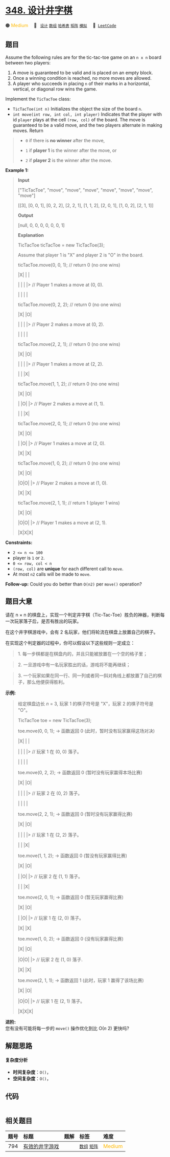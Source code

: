 # [348. 设计井字棋](https://leetcode.com/problems/design-tic-tac-toe)

🟠 <font color=#ffb800>Medium</font>&emsp; 🔖&ensp; [`设计`](/tag/design.md) [`数组`](/tag/array.md) [`哈希表`](/tag/hash-table.md) [`矩阵`](/tag/matrix.md) [`模拟`](/tag/simulation.md)&emsp; 🔗&ensp;[`LeetCode`](https://leetcode.com/problems/design-tic-tac-toe)

## 题目

Assume the following rules are for the tic-tac-toe game on an `n x n` board
between two players:

  1. A move is guaranteed to be valid and is placed on an empty block.
  2. Once a winning condition is reached, no more moves are allowed.
  3. A player who succeeds in placing `n` of their marks in a horizontal, vertical, or diagonal row wins the game.

Implement the `TicTacToe` class:

  * `TicTacToe(int n)` Initializes the object the size of the board `n`.
  * `int move(int row, int col, int player)` Indicates that the player with id `player` plays at the cell `(row, col)` of the board. The move is guaranteed to be a valid move, and the two players alternate in making moves. Return 
> 
> * `0` if there is **no winner** after the move,
> 
> * `1` if **player 1** is the winner after the move, or
> 
> * `2` if **player 2** is the winner after the move.



**Example 1:**

> 
> 
> 
> 
> 
> **Input**
> 
> ["TicTacToe", "move", "move", "move", "move", "move", "move", "move"]
> 
> [[3], [0, 0, 1], [0, 2, 2], [2, 2, 1], [1, 1, 2], [2, 0, 1], [1, 0, 2], [2, 1, 1]]
> 
> **Output**
> 
> [null, 0, 0, 0, 0, 0, 0, 1]
> 
> 
> 
> **Explanation**
> 
> TicTacToe ticTacToe = new TicTacToe(3);
> 
> Assume that player 1 is "X" and player 2 is "O" in the board.
> 
> ticTacToe.move(0, 0, 1); // return 0 (no one wins)
> 
> |X| | |
> 
> | | | |> 
> // Player 1 makes a move at (0, 0).
> 
> | | | |
> 
> 
> 
> ticTacToe.move(0, 2, 2); // return 0 (no one wins)
> 
> |X| |O|
> 
> | | | |> 
> // Player 2 makes a move at (0, 2).
> 
> | | | |
> 
> 
> 
> ticTacToe.move(2, 2, 1); // return 0 (no one wins)
> 
> |X| |O|
> 
> | | | |> 
> // Player 1 makes a move at (2, 2).
> 
> | | |X|
> 
> 
> 
> ticTacToe.move(1, 1, 2); // return 0 (no one wins)
> 
> |X| |O|
> 
> | |O| |> 
> // Player 2 makes a move at (1, 1).
> 
> | | |X|
> 
> 
> 
> ticTacToe.move(2, 0, 1); // return 0 (no one wins)
> 
> |X| |O|
> 
> | |O| |> 
> // Player 1 makes a move at (2, 0).
> 
> |X| |X|
> 
> 
> 
> ticTacToe.move(1, 0, 2); // return 0 (no one wins)
> 
> |X| |O|
> 
> |O|O| |> 
> // Player 2 makes a move at (1, 0).
> 
> |X| |X|
> 
> 
> 
> ticTacToe.move(2, 1, 1); // return 1 (player 1 wins)
> 
> |X| |O|
> 
> |O|O| |> 
> // Player 1 makes a move at (2, 1).
> 
> |X|X|X|

**Constraints:**

  * `2 <= n <= 100`
  * player is `1` or `2`.
  * `0 <= row, col < n`
  * `(row, col)` are **unique** for each different call to `move`.
  * At most `n2` calls will be made to `move`.



**Follow-up:** Could you do better than `O(n2)` per `move()` operation?


## 题目大意

请在 n × n 的棋盘上，实现一个判定井字棋（Tic-Tac-Toe）胜负的神器，判断每一次玩家落子后，是否有胜出的玩家。

在这个井字棋游戏中，会有 2 名玩家，他们将轮流在棋盘上放置自己的棋子。

在实现这个判定器的过程中，你可以假设以下这些规则一定成立：

> 
>   1\. 每一步棋都是在棋盘内的，并且只能被放置在一个空的格子里；

> 
>   2\. 一旦游戏中有一名玩家胜出的话，游戏将不能再继续；

> 
>   3\. 一个玩家如果在同一行、同一列或者同一斜对角线上都放置了自己的棋子，那么他便获得胜利。

**示例:**

> 
> 
> 
> 
> 
> 给定棋盘边长 _n_ = 3, 玩家 1 的棋子符号是 "X"，玩家 2 的棋子符号是 "O"。
> 
> 
> 
> TicTacToe toe = new TicTacToe(3);
> 
> 
> 
> toe.move(0, 0, 1); -> 函数返回 0 (此时，暂时没有玩家赢得这场对决)
> 
> |X| | |
> 
> | | | |> 
> // 玩家 1 在 (0, 0) 落子。
> 
> | | | |
> 
> 
> 
> toe.move(0, 2, 2); -> 函数返回 0 (暂时没有玩家赢得本场比赛)
> 
> |X| |O|
> 
> | | | |> 
> // 玩家 2 在 (0, 2) 落子。
> 
> | | | |
> 
> 
> 
> toe.move(2, 2, 1); -> 函数返回 0 (暂时没有玩家赢得比赛)
> 
> |X| |O|
> 
> | | | |> 
> // 玩家 1 在 (2, 2) 落子。
> 
> | | |X|
> 
> 
> 
> toe.move(1, 1, 2); -> 函数返回 0 (暂没有玩家赢得比赛)
> 
> |X| |O|
> 
> | |O| |> 
> // 玩家 2 在 (1, 1) 落子。
> 
> | | |X|
> 
> 
> 
> toe.move(2, 0, 1); -> 函数返回 0 (暂无玩家赢得比赛)
> 
> |X| |O|
> 
> | |O| |> 
> // 玩家 1 在 (2, 0) 落子。
> 
> |X| |X|
> 
> 
> 
> toe.move(1, 0, 2); -> 函数返回 0 (没有玩家赢得比赛)
> 
> |X| |O|
> 
> |O|O| |> 
> // 玩家 2 在 (1, 0) 落子.
> 
> |X| |X|
> 
> 
> 
> toe.move(2, 1, 1); -> 函数返回 1 (此时，玩家 1 赢得了该场比赛)
> 
> |X| |O|
> 
> |O|O| |> 
> // 玩家 1 在 (2, 1) 落子。
> 
> |X|X|X|
> 
> 



**进阶:**  
您有没有可能将每一步的 `move()` 操作优化到比 O(_n_ 2) 更快吗?


## 解题思路

#### 复杂度分析

- **时间复杂度**：`O()`，
- **空间复杂度**：`O()`，

## 代码

```javascript

```

## 相关题目

<!-- prettier-ignore -->
| 题号 | 标题 | 题解 | 标签 | 难度 |
| :------: | :------ | :------: | :------ | :------ |
| 794 | [有效的井字游戏](https://leetcode.com/problems/valid-tic-tac-toe-state) |  |  [`数组`](/tag/array.md) [`矩阵`](/tag/matrix.md) | <font color=#ffb800>Medium</font> |